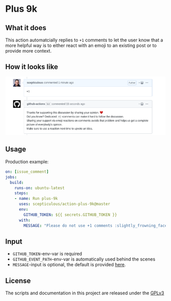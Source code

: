 # Plus 9k

## What it does

This action automatcially replies to `+1` comments to let the user know that a more helpful way is to either react with an emoji to an existing post or to provide more context.

## How it looks like

![Example comment](/docs/img/example-comment.png "Plus9k in action")

## Usage

Production example:

```yaml
on: [issue_comment]
jobs:
  build:
    runs-on: ubuntu-latest
    steps:
    - name: Run plus-9k
      uses: scepticulous/action-plus-9k@master
      env:
        GITHUB_TOKEN: ${{ secrets.GITHUB_TOKEN }}
      with:
        MESSAGE: "Please do not use +1 comments :slightly_frowning_face:"
```

## Input

* `GITHUB_TOKEN`-env-var is required
* `GITHUB_EVENT_PATH`-env-var is automatically used behind the scenes
* `MESSAGE`-input is optional, the default is provided [here](/data/default-message.txt).

## License

The scripts and documentation in this project are released under the [GPLv3](LICENSE)

